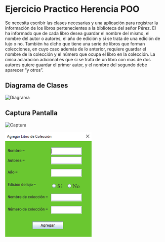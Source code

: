 # Ejercicio Practico Herencia POO

Se necesita escribir las clases necesarias y una aplicación para registrar la información de los libros
pertenecientes a la biblioteca del señor Pérez. El ha informado que de cada libro desea guardar el nombre del
mismo, el nombre del autor o autores, el año de edición y si se trata de una edición de lujo o no. También ha
dicho que tiene una serie de libros que forman colecciones, en cuyo caso además de lo anterior, requiere guardar
el nombre de la colección y el número que ocupa el libro en la colección. La única aclaración adicional es que
si se trata de un libro con mas de dos autores quiere guardar el primer autor, y el nombre del segundo debe
aparecer “y otros”.

## Diagrama de Clases

![Diagrama](/imagenes/diagrama_clases.png)

## Captura Pantalla

![Captura](/imagenes/captura_pantalla.png)

![Captura](https://github.com/juanpuerto23/POO_Ejercicios/blob/60c066e4f4ab17189e2b1b3ac1c8b21d72905806/CasoBibliotecaHerencia/imagenes/captura_dialogo.png)
